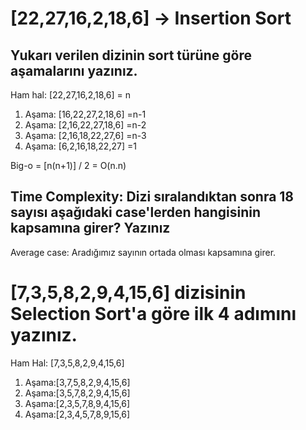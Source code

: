 # [22,27,16,2,18,6] -> Insertion Sort

## Yukarı verilen dizinin sort türüne göre aşamalarını yazınız.

Ham hal:   [22,27,16,2,18,6] = n
1. Aşama:  [16,22,27,2,18,6] =n-1
2. Aşama:  [2,16,22,27,18,6] =n-2
3. Aşama:  [2,16,18,22,27,6] =n-3
4. Aşama:  [6,2,16,18,22,27] =1

Big-o = [n(n+1)] / 2 = O(n.n) 

## Time Complexity: Dizi sıralandıktan sonra 18 sayısı aşağıdaki case'lerden hangisinin kapsamına girer? Yazınız

Average case: Aradığımız sayının ortada olması kapsamına girer.

# [7,3,5,8,2,9,4,15,6] dizisinin Selection Sort'a göre ilk 4 adımını yazınız.

Ham Hal: [7,3,5,8,2,9,4,15,6]
1. Aşama:[3,7,5,8,2,9,4,15,6]
2. Aşama:[3,5,7,8,2,9,4,15,6]
3. Aşama:[2,3,5,7,8,9,4,15,6]
4. Aşama:[2,3,4,5,7,8,9,15,6]
